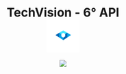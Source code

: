<html>
<body>
 
 <h1 align="center"> TechVision - 6° API
 <br>
    <img src="https://github.com/TechVisionn/tech-parent/blob/main/docs/Images/simbolo%20(sem%20fundo).png" height="15%" width="15%" />
  <br>
<a href="https://github.com/TechVisionn/tech-parent"><img src="https://img.shields.io/badge/GitHub-Repositório Projeto-181717?style=for-the-badge&logo=github"></a>
</h1>

</body>
</html>
